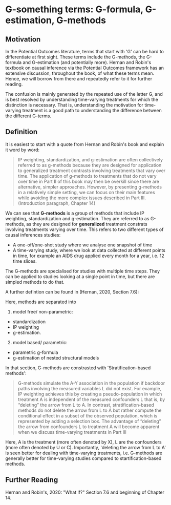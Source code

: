 # G-something terms: G-formula, G-estimation, G-methods

## Motivation 

In the Potential Outcomes literature, terms that start with 'G' can be hard to differentiate at first sight. These terms include the G-methods, the G-formula and G-estimation (and potentially more). Hernan and Robin's textbook on causal inference via the Potential Outcomes framework has an extensive discussion, throughout the book, of what these terms mean. Hence, we will borrow from there and repeatedly refer to it for further reading.

The confusion is mainly generated by the repeated use of the letter G, and is best resolved by understanding time-varying treatments for which the distinction is necessary. That is, understanding the motivation for time-varying treatment is a good path to understanding the difference between the different G-terms.

## Definition

It is easiest to start with a quote from Hernan and Robin's book and explain it word by word:

>IP weighting, standardization, and g-estimation are often collectively referred to as g-methods because they are designed for application to generalized treatment contrasts involving treatments that vary over time. The application of g-methods to treatments that do not vary over time in Part II of this book may then be overkill since there are alternative, simpler approaches. However, by presenting g-methods in a relatively simple setting, we can focus on their main features while avoiding the more complex issues described in Part III. (Introduction paragraph, Chapter 14)

We can see that __G-methods__ is a group of methods that include IP weighting, standardization and g-estimation. They are referred to as G-methods, as they are designed for __generalized__ treatment constrats involving treatments varying over time. This refers to two different types of causal inferences studies: 
* A one-off/one-shot study where we analyse one snapshot of time
* A time-varying study, where we look at data collected at different points in time, for example an AIDS drug applied every month for a year, i.e. 12 time slices. 

The G-methods are specialised for studies with multiple time steps. They can be applied to studies looking at a single point in time, but there are simpled methods to do that. 

A further defintion can be found in (Hernan, 2020, Section 7.6):

Here, methods are separated into
1. model free/  non-parametric:
* standardization
* IP weighting
* g-estimation.
2. model based/ parametric:
* parametric g-formula
* g-estimation of nested structural models

In that section, G-methods are constrasted with 'Stratification-based methods':

>G-methods simulate the A-Y association in the population if backdoor paths involving the measured variables L did not exist. For example, IP weighting achieves this by creating a pseudo-population in which treatment A is independent of the measured confounders L that is, by “deleting” the arrow from L to A. In contrast, stratification-based methods do not delete the arrow from L to A but rather compute the conditional effect in a subset of the observed population, which is represented by adding a selection box. The advantage of “deleting” the arrow from confounders L to treatment A will become apparent when we discuss time-varying treatments in Part III

Here, A is the treatment (more often denoted by X), L are the confounders (more often denoted by U or C). Importantly, 'deleting the arrow from L to A' is seen better for dealing with time-varying treatments, i.e. G-methods are generally better for time-varying studies compared to startification-based methods.

## Further Reading

Hernan and Robin's, 2020: "What if?" Section 7.6 and beginning of Chapter 14. 



